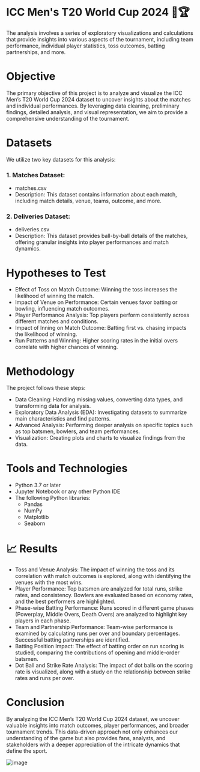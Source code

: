 # ICC Men's T20 World Cup 2024 🏏🏆
The analysis involves a series of exploratory visualizations and calculations that provide insights into various aspects of the tournament, including team performance, individual player statistics, toss outcomes, batting partnerships, and more. 

# Objective
The primary objective of this project is to analyze and visualize the ICC Men’s T20 World Cup 2024 dataset to uncover insights about the matches and individual performances. By leveraging data cleaning, preliminary findings, detailed analysis, and visual representation, we aim to provide a comprehensive understanding of the tournament.

# Datasets
We utilize two key datasets for this analysis:
### 1. Matches Dataset:
  * matches.csv
  * Description: This dataset contains information about each match, including match details, venue, teams, outcome, and more.
### 2. Deliveries Dataset:
  * deliveries.csv
  * Description: This dataset provides ball-by-ball details of the matches, offering granular insights into player performances and match dynamics.

# Hypotheses to Test
  * Effect of Toss on Match Outcome: Winning the toss increases the likelihood of winning the match.
  * Impact of Venue on Performance: Certain venues favor batting or bowling, influencing match outcomes.
  * Player Performance Analysis: Top players perform consistently across different matches and conditions.
  * Impact of Inning on Match Outcome: Batting first vs. chasing impacts the likelihood of winning.
  * Run Patterns and Winning: Higher scoring rates in the initial overs correlate with higher chances of winning.

# Methodology
The project follows these steps:
  * Data Cleaning: Handling missing values, converting data types, and transforming data for analysis.
  * Exploratory Data Analysis (EDA): Investigating datasets to summarize main characteristics and find patterns.
  * Advanced Analysis: Performing deeper analysis on specific topics such as top batsmen, bowlers, and team performances.
  * Visualization: Creating plots and charts to visualize findings from the data.

# Tools and Technologies
  * Python 3.7 or later
  * Jupyter Notebook or any other Python IDE
  * The following Python libraries:
      * Pandas
      * NumPy
      * Matplotlib
      * Seaborn
   
# 📈 Results
  * Toss and Venue Analysis: The impact of winning the toss and its correlation with match outcomes is explored, along with identifying the venues with the most wins.
  * Player Performance: Top batsmen are analyzed for total runs, strike rates, and consistency. Bowlers are evaluated based on economy rates, and the best performers are highlighted.
  * Phase-wise Batting Performance: Runs scored in different game phases (Powerplay, Middle Overs, Death Overs) are analyzed to highlight key players in each phase.
  * Team and Partnership Performance: Team-wise performance is examined by calculating runs per over and boundary percentages. Successful batting partnerships are identified.
  * Batting Position Impact: The effect of batting order on run scoring is studied, comparing the contributions of opening and middle-order batsmen.
  * Dot Ball and Strike Rate Analysis: The impact of dot balls on the scoring rate is visualized, along with a study on the relationship between strike rates and runs per over.

# Conclusion
  By analyzing the ICC Men’s T20 World Cup 2024 dataset, we uncover valuable insights into match outcomes, player performances, and broader tournament trends. This data-driven approach 
  not only enhances our understanding of the game but also provides fans, analysts, and stakeholders with a deeper appreciation of the intricate dynamics that define the sport.



  
  ![image](https://github.com/user-attachments/assets/fbae13aa-0309-43e9-952c-cbe2498bc121)


      



